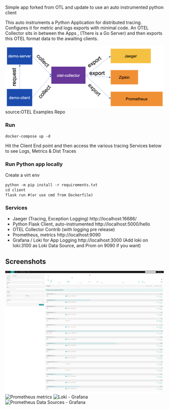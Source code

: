 Simple app forked from OTL and update to use an auto instrumented python client

This auto instruments a Python Application for distributed tracing. Configures it for metric and logs exports with minimal code. An OTEL Collector sits in between the Apps , (There is a Go Server) and then exports this OTEL format data to the awaiting clients. 

![Sample Arch](./docs/demo-arch.png)
source:OTEL Examples Repo

### Run
```
docker-compose up -d
```
Hit the Client End point and then access the various tracing Services below to see Logs, Metrics & Dist Traces

### Run Python app locally

Create a virt env
```
python -m pip install -r requirements.txt
cd client
flask run #(or use cmd from Dockerfile)
```


### Services
 - Jaeger (Tracing, Exception Logging) http://localhost:16686/
 - Python Flask Client, auto-instrumented http://localhost:5000/hello
 - OTEL Collector Contrib (with logging pre release)
 - Prometheus, metrics http://localhost:9090
 - Grafana / Loki for App Logging http://localhost:3000 (Add loki on loki:3100  as Loki Data Source, and Prom on 9090 if you want)

## Screenshots


![Jaeger Traces](./docs/Jaeger.png)
![Prometheus metrics]("./docs/Prometheus.png")
![Loki - Grafana]("./docs/Grafana-Logs.png")
![Prometheus Data Sources - Grafana]("./docs/Grafana-Prom.png")

